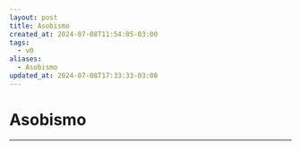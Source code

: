```yaml
---
layout: post
title: Asobismo
created_at: 2024-07-08T11:54:05-03:00
tags:
  - v0
aliases:
  - Asobismo
updated_at: 2024-07-08T17:33:33-03:00
---
```

# Asobismo
---

